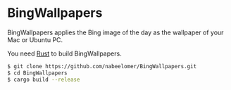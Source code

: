 # BingWallpapers

BingWallpapers applies the Bing image of the day as the wallpaper of your Mac or Ubuntu PC.

You need [Rust](https://www.rust-lang.org/en-US/other-installers.html) to build BingWallpapers.

```sh
$ git clone https://github.com/nabeelomer/BingWallpapers.git
$ cd BingWallpapers
$ cargo build --release
```